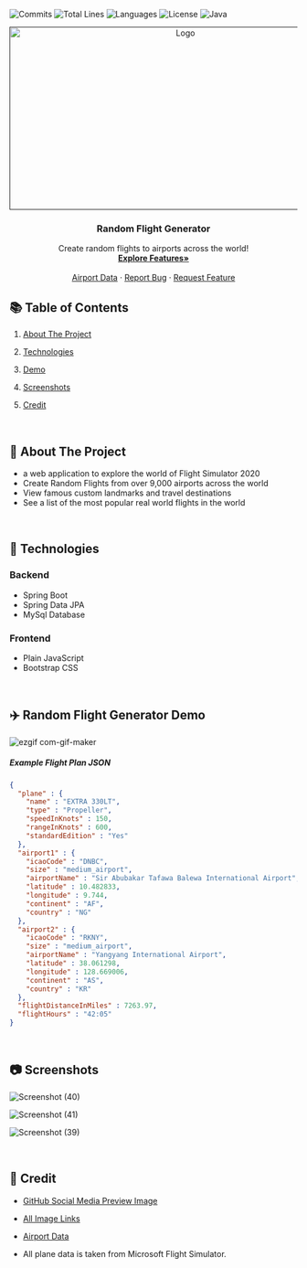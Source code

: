 ![Commits](https://img.shields.io/github/commit-activity/m/Jackson-Wozniak/Random-Flight-Generator?style=for-the-badge)
![Total Lines](https://img.shields.io/tokei/lines/github/Jackson-Wozniak/Random-Flight-Generator?style=for-the-badge)
![Languages](https://img.shields.io/github/languages/count/Jackson-Wozniak/Random-Flight-Generator?color=brightgreen&style=for-the-badge)
![License](https://img.shields.io/github/license/Jackson-Wozniak/Random-Flight-Generator?style=for-the-badge)
![Java](https://img.shields.io/github/languages/top/Jackson-Wozniak/Random-Flight-Generator?color=brightgreen&style=for-the-badge)

<div align="center">
  <a href="">
    <img src="https://user-images.githubusercontent.com/105665813/195965037-b0ae254a-6fe7-459d-be91-b36ac37e1865.png" alt="Logo" width="600" height="320">
  </a>

  <h3 align="center">Random Flight Generator</h3>

  <p align="center">
    Create random flights to airports across the world!
    <br />
    <a href=""><strong>Explore Features»</strong></a>
    <br />
    <br />
    <a href="https://ourairports.com/data/">Airport Data</a>
    ·
    <a href="https://github.com/Jackson-Wozniak/Random-Flight-Generator/issues">Report Bug</a>
    ·
    <a href="https://github.com/Jackson-Wozniak/Stock-Market-Simulation/issues">Request Feature</a>
  </p>
</div>

## :books: Table of Contents

1. [About The Project](#Overview)

2. [Technologies](#Technologies)

3. [Demo](#Demo)

4. [Screenshots](#Screenshots)

5. [Credit](#Credit)

<br/> 
<!-- -------------------------------------------------------------------------------------------------------------------------------------------- -->

## :pencil: About The Project <a name="Overview"></a>
* a web application to explore the world of Flight Simulator 2020
* Create Random Flights from over 9,000 airports across the world
* View famous custom landmarks and travel destinations
* See a list of the most popular real world flights in the world

<br/> 
<!-- -------------------------------------------------------------------------------------------------------------------------------------------- -->

## :iphone: Technologies <a name="Technologies"></a>

### Backend

* Spring Boot
* Spring Data JPA
* MySql Database

### Frontend

* Plain JavaScript
* Bootstrap CSS

<br/> 
<!-- -------------------------------------------------------------------------------------------------------------------------------------------- -->

## :airplane: Random Flight Generator Demo <a name="Demo"></a>

![ezgif com-gif-maker](https://user-images.githubusercontent.com/105665813/186462243-1f43700d-43b7-469e-999f-515ec149c1dc.gif)

##### Example Flight Plan JSON

```JSON
{
  "plane" : {
    "name" : "EXTRA 330LT",
    "type" : "Propeller",
    "speedInKnots" : 150,
    "rangeInKnots" : 600,
    "standardEdition" : "Yes"
  },
  "airport1" : {
    "icaoCode" : "DNBC",
    "size" : "medium_airport",
    "airportName" : "Sir Abubakar Tafawa Balewa International Airport",
    "latitude" : 10.482833,
    "longitude" : 9.744,
    "continent" : "AF",
    "country" : "NG"
  },
  "airport2" : {
    "icaoCode" : "RKNY",
    "size" : "medium_airport",
    "airportName" : "Yangyang International Airport",
    "latitude" : 38.061298,
    "longitude" : 128.669006,
    "continent" : "AS",
    "country" : "KR"
  },
  "flightDistanceInMiles" : 7263.97,
  "flightHours" : "42:05"
}
```

<br/> 
<!-- -------------------------------------------------------------------------------------------------------------------------------------------- -->

## :camera: Screenshots <a name="Screenshots"></a>

![Screenshot (40)](https://user-images.githubusercontent.com/105665813/186459585-b3faa759-0919-442f-90db-43fd55d5c880.png)

![Screenshot (41)](https://user-images.githubusercontent.com/105665813/186459623-697018ea-80f2-41b8-894f-c103b2a4cac8.png)

![Screenshot (39)](https://user-images.githubusercontent.com/105665813/186459010-b62ffb31-09c8-4fe4-8509-b2437fcd904b.png)


<br/> 
<!-- -------------------------------------------------------------------------------------------------------------------------------------------- -->

## :loudspeaker: Credit <a name="Credit"></a>

* [GitHub Social Media Preview Image](https://unsplash.com/photos/a80xLtm_tMQ)

* [All Image Links](https://github.com/Jackson-Wozniak/Random-Flight-Generator/blob/main/Frontend/links.txt)

* [Airport Data](https://ourairports.com/data)

* All plane data is taken from Microsoft Flight Simulator.

